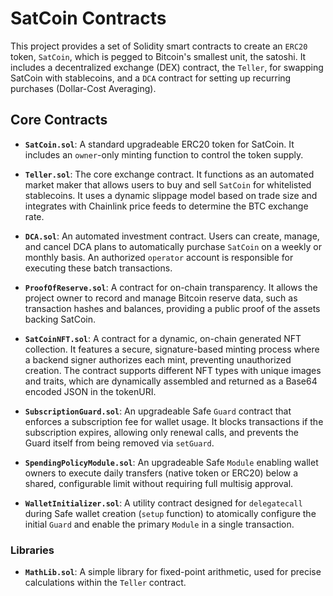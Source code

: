 # SatCoin Contracts

This project provides a set of Solidity smart contracts to create an `ERC20` token, `SatCoin`, which is pegged to Bitcoin's smallest unit, the satoshi. It includes a decentralized exchange (DEX) contract, the `Teller`, for swapping SatCoin with stablecoins, and a `DCA` contract for setting up recurring purchases (Dollar-Cost Averaging).

## Core Contracts

* **`SatCoin.sol`**: A standard upgradeable ERC20 token for SatCoin. It includes an `owner`-only minting function to control the token supply.

* **`Teller.sol`**: The core exchange contract. It functions as an automated market maker that allows users to buy and sell `SatCoin` for whitelisted stablecoins. It uses a dynamic slippage model based on trade size and integrates with Chainlink price feeds to determine the BTC exchange rate.

* **`DCA.sol`**: An automated investment contract. Users can create, manage, and cancel DCA plans to automatically purchase `SatCoin` on a weekly or monthly basis. An authorized `operator` account is responsible for executing these batch transactions.

* **`ProofOfReserve.sol`**: A contract for on-chain transparency. It allows the project owner to record and manage Bitcoin reserve data, such as transaction hashes and balances, providing a public proof of the assets backing SatCoin.

* **`SatCoinNFT.sol`**: A contract for a dynamic, on-chain generated NFT collection. It features a secure, signature-based minting process where a backend signer authorizes each mint, preventing unauthorized creation. The contract supports different NFT types with unique images and traits, which are dynamically assembled and returned as a Base64 encoded JSON in the tokenURI.

* **`SubscriptionGuard.sol`**: An upgradeable Safe `Guard` contract that enforces a subscription fee for wallet usage. It blocks transactions if the subscription expires, allowing only renewal calls, and prevents the Guard itself from being removed via `setGuard`.

* **`SpendingPolicyModule.sol`**: An upgradeable Safe `Module` enabling wallet owners to execute daily transfers (native token or ERC20) below a shared, configurable limit without requiring full multisig approval.

* **`WalletInitializer.sol`**: A utility contract designed for `delegatecall` during Safe wallet creation (`setup` function) to atomically configure the initial `Guard` and enable the primary `Module` in a single transaction.

### Libraries

* **`MathLib.sol`**: A simple library for fixed-point arithmetic, used for precise calculations within the `Teller` contract.
